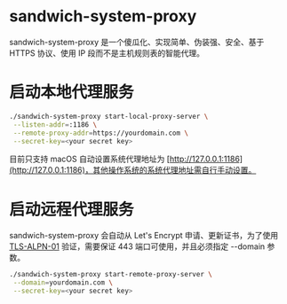# sandwich-system-proxy

sandwich-system-proxy 是一个傻瓜化、实现简单、伪装强、安全、基于 HTTPS 协议、使用 IP 段而不是主机规则表的智能代理。

# 启动本地代理服务

```bash
./sandwich-system-proxy start-local-proxy-server \
 --listen-addr=:1186 \
 --remote-proxy-addr=https://yourdomain.com \
 --secret-key=<your secret key>
```

目前只支持 macOS 自动设置系统代理地址为 [http://127.0.0.1:1186](http://127.0.0.1:1186)，其他操作系统的系统代理地址需自行手动设置。

# 启动远程代理服务

sandwich-system-proxy 会自动从 Let's Encrypt 申请、更新证书，为了使用 [TLS-ALPN-01](https://letsencrypt.org/docs/challenge-types/#tls-alpn-01) 验证，需要保证 443 端口可使用，并且必须指定 --domain 参数。

```bash
./sandwich-system-proxy start-remote-proxy-server \
 --domain=yourdomain.com \
 --secret-key=<your secret key>
```
